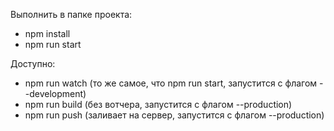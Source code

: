 Выполнить в папке проекта:

-   npm install
-   npm run start

Доступно:

-   npm run watch (то же самое, что npm run start, запустится c флагом --development)
-   npm run build (без вотчера, запустится c флагом --production)
-   npm run push (заливает на сервер, запустится c флагом --production)
